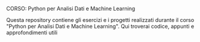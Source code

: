 CORSO: Python per Analisi Dati e Machine Learning

Questa repository contiene gli esercizi e i progetti realizzati durante il corso "Python per Analisi Dati e Machine Learning". Qui troverai codice, appunti e approfondimenti utili
